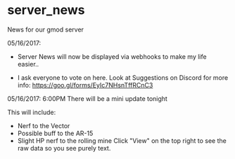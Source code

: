 # server_news
News for our gmod server

05/16/2017:
- Server News will now be displayed via webhooks to make my life easier..

- I ask everyone to vote on here. Look at Suggestions on Discord for more info: https://goo.gl/forms/EyIc7NHsnTffRCnC3

05/16/2017:
6:00PM
There will be a mini update tonight

This will include:
- Nerf to the Vector
- Possible buff to the AR-15
- Slight HP nerf to the rolling mine
Click "View" on the top right to see the raw data so you see purely text.
